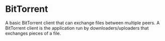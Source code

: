BitTorrent
==========

A basic BitTorrent client that can exchange files between multiple peers. A BitTorrent client is the application run by downloaders/uploaders that exchanges pieces of a file.
